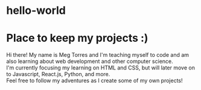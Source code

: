 # hello-world
<h1><strong>Place to keep my projects :)</strong></h1>
<p>Hi there! My name is Meg Torres and I'm teaching myself to code and am also learning about web development and other computer science.<br>
I'm currently focusing my learning on HTML and CSS, but will later move on to Javascript, React.js, Python, and more.<br>
Feel free to follow my adventures as I create some of my own projects!</p>
